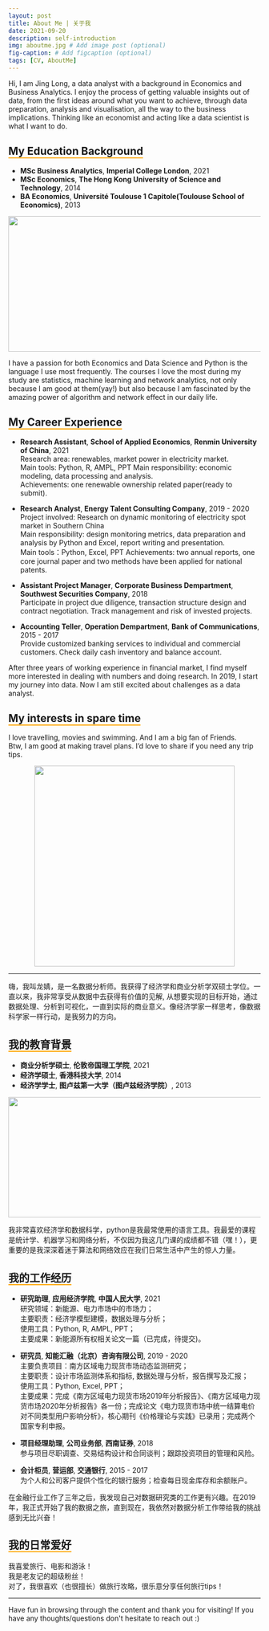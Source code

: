 ```yaml
---
layout: post
title: About Me | 关于我
date: 2021-09-20
description: self-introduction
img: aboutme.jpg # Add image post (optional)
fig-caption: # Add figcaption (optional)
tags: [CV, AboutMe]
---
```


Hi, I am Jing Long, a data analyst with a background in Economics and Business Analytics. I enjoy the process of getting valuable insights out of data, from the first ideas around what you want to achieve, through data preparation, analysis and visualisation, all the way to the business implications. Thinking like an economist and acting like a data scientist is what I want to do.

## <span style="border-bottom:2px solid orange;"> My Education Background </span>

- **MSc Business Analytics**, **Imperial College London**, 2021  
- **MSc Economics**, **The Hong Kong University of Science and Technology**, 2014  
- **BA Economics**, **Université Toulouse 1 Capitole(Toulouse School of Economics)**, 2013  

<p align="center">
<img src="{{site.baseurl}}/assets/img/education.png" height="270" width="700" />
</p>

I have a passion for both Economics and Data Science and Python is the language I use most frequently. The courses I love the most during my study are statistics, machine learning and network analytics, not only because I am good at them(yay!) but also because I am fascinated by the amazing power of algorithm and network effect in our daily life.

## <span style="border-bottom:2px solid orange;"> My Career Experience </span>

- **Research Assistant**, **School of Applied Economics**, **Renmin University of China**, 2021  
Research area: renewables,  market power in electricity market.  
Main tools: Python, R, AMPL, PPT
Main responsibility: economic modeling, data processing and analysis.  
Achievements: one renewable ownership related paper(ready to submit).

- **Research Analyst**, **Energy Talent Consulting Company**, 2019 \- 2020  
Project involved: Research on dynamic monitoring of electricity spot market in Southern China  
Main responsibility: design monitoring metrics, data preparation and analysis by Python and Excel, report writing and presentation.  
Main tools：Python, Excel, PPT
Achievements: two annual reports, one core journal paper and two methods have been applied for national patents.

- **Assistant Project Manager**, **Corporate Business Dempartment**, **Southwest Securities Company**, 2018  
Participate in project due diligence, transaction structure design and contract negotiation. Track management and risk of invested projects.

- **Accounting Teller**, **Operation Dempartment**, **Bank of Communications**, 2015 \- 2017  
Provide customized banking services to individual and commercial customers. Check daily cash inventory and balance account.  

After three years of working experience in financial market, I find myself more interested in dealing with numbers and doing research. In 2019, I start my journey into data. Now I am still excited about challenges as a data analyst.


## <span style="border-bottom:2px solid orange;"> My interests in spare time  </span>

I love travelling, movies and swimming. And I am a big fan of Friends.  
Btw, I am good at making travel plans. I’d love to share if you need any trip tips.

<p align="center">
<img src="{{site.baseurl}}/assets/img/travel2.jpg" height="400" width="400" />
</p>

***

嗨，我叫龙婧，是一名数据分析师。我获得了经济学和商业分析学双硕士学位。一直以来，我非常享受从数据中去获得有价值的见解, 从想要实现的目标开始，通过数据处理、分析到可视化，一直到实际的商业意义。像经济学家一样思考，像数据科学家一样行动，是我努力的方向。

## <span style="border-bottom:2px solid orange;"> 我的教育背景 </span>

- **商业分析学硕士**, **伦敦帝国理工学院**, 2021  
- **经济学硕士**, **香港科技大学**, 2014  
- **经济学学士**, **图卢兹第一大学（图卢兹经济学院）**, 2013   

<p align="center">
<img src="{{site.baseurl}}/assets/img/education_chinese.png" height="240" width="700" />
</p>

我非常喜欢经济学和数据科学，python是我最常使用的语言工具。我最爱的课程是统计学、机器学习和网络分析，不仅因为我这几门课的成绩都不错（嘿！），更重要的是我深深着迷于算法和网络效应在我们日常生活中产生的惊人力量。

## <span style="border-bottom:2px solid orange;"> 我的工作经历 </span>

- **研究助理**, **应用经济学院**, **中国人民大学**, 2021  
研究领域：新能源、电力市场中的市场力；  
主要职责：经济学模型建模，数据处理与分析；  
使用工具：Python, R, AMPL, PPT；    
主要成果：新能源所有权相关论文一篇（已完成，待提交)。

- **研究员**, **知能汇融（北京）咨询有限公司**, 2019 \- 2020  
主要负责项目：南方区域电力现货市场动态监测研究；    
主要职责：设计市场监测体系和指标, 数据处理与分析，报告撰写及汇报；    
使用工具：Python, Excel, PPT；   
主要成果：完成《南方区域电力现货市场2019年分析报告》、《南方区域电力现货市场2020年分析报告》各一份；完成论文《电力现货市场中统一结算电价对不同类型用户影响分析》，核心期刊《价格理论与实践》已录用；完成两个国家专利申报。

- **项目经理助理**, **公司业务部**, **西南证券**, 2018  
参与项目尽职调查、交易结构设计和合同谈判；跟踪投资项目的管理和风险。

- **会计柜员**, **营运部**, **交通银行**, 2015 \- 2017  
为个人和公司客户提供个性化的银行服务；检查每日现金库存和余额账户。

在金融行业工作了三年之后，我发现自己对数据研究类的工作更有兴趣。在2019年，我正式开始了我的数据之旅，直到现在，我依然对数据分析工作带给我的挑战感到无比兴奋！  

## <span style="border-bottom:2px solid orange;"> 我的日常爱好  </span>

我喜爱旅行、电影和游泳！  
我是老友记的超级粉丝！  
对了，我很喜欢（也很擅长）做旅行攻略，很乐意分享任何旅行tips！

***

Have fun in browsing through the content and thank you for visiting! If you have any thoughts/questions don't hesitate to reach out :) 










